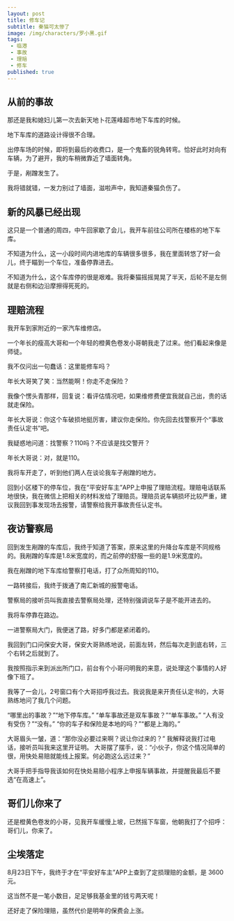 ```yaml
---
layout: post
title: 修车记
subtitle: 秦猫可太惨了
image: /img/characters/罗小黑.gif
tags:
 - 临港
 - 事故
 - 理赔
 - 修车
published: true
---
```


## 从前的事故

那还是我和媳妇儿第一次去新天地卜花莲峰超市地下车库的时候。

地下车库的道路设计得很不合理。

出停车场的时候，即将到最后的收费口，是一个鬼畜的锐角转弯。恰好此时对向有车辆，为了避开，我的车稍微靠近了墙面转角。

于是，剐蹭发生了。

我将错就错，一发力别过了墙面，滋啦声中，我知道秦猫负伤了。

## 新的风暴已经出现

这只是一个普通的周四，中午回家歇了会儿，我开车前往公司所在楼栋的地下车库。

不知道为什么，这一小段时间内进地库的车辆很多很多，我在里面转悠了好一会儿，终于瞄到一个车位，准备停靠进去。

不知道为什么，这个车库停的很是艰难。我将秦猫摇摇晃晃了半天，后轮不是左侧就是右侧和边沿摩擦得死死的。

## 理赔流程 

我开车到家附近的一家汽车维修店。

一个年长的瘦高大哥和一个年轻的橙黄色卷发小哥朝我走了过来。他们看起来像是师徒。

我不仅问出一句蠢话：这里能修车吗？

年长大哥笑了笑：当然能啊！你走不走保险？

我像个愣头青那样，回复说：看评估情况吧，如果维修费便宜我就自己出，贵的话就走保险。

年长大哥说：你这个车破损地挺厉害，建议你走保险。你先回去找警察开个“事故责任认定书”吧。

我疑惑地问道：找警察？110吗？不应该是找交警开？

年长大哥说：对，就是110。

我将车开走了，听到他们两人在谈论我车子剐蹭的地方。

回到小区楼下的停车位，我在“平安好车主”APP上申报了理赔流程。理赔电话联系地很快，我在微信上把相关的材料发给了理赔员。理赔员说车辆损坏比较严重，建议我回到事发现场去报警，请警察给我开事故责任认定书。

## 夜访警察局

回到发生剐蹭的车库后，我终于知道了答案，原来这里的升降台车库是不同规格的。我剐蹭的车库是1.8米宽度的，而之前停的舒服一些的是1.9米宽度的。

我在剐蹭的地下车库给警察打电话，打了众所周知的110。

一路转接后，我终于拨通了南汇新城的报警电话。

警察局的接听员叫我直接去警察局处理，还特别强调说车子是不能开进去的。

我将车停靠在路边。

一进警察局大门，我便迷了路，好多门都是紧闭着的。

我回到门口问保安大哥，保安大哥熟练地说，前面左转，然后每次走到底右转，三个右转之后就到了。

我按照指示来到派出所门口，前台有个小哥问明我的来意，说处理这个事情的人好像下班了。

我等了一会儿，2号窗口有个大哥招呼我过去。我说我是来开责任认定书的，大哥熟练地问了我几个问题。

“哪里出的事故？”“地下停车库。”
“单车事故还是双车事故？”“单车事故。”
“人有没有受伤？”“没有。”
“你的车子和保险是本地的吗？”“都是上海的。”

大哥眉头一皱，道：“那你没必要过来啊？说让你过来的？”
我解释说我打过电话，接听员叫我来这里开证明。
大哥摆了摆手，说：“小伙子，你这个情况简单的很，用快处易赔就能线上报案。何必跑这么远过来？”

大哥手把手指导我该如何在快处易赔小程序上申报车辆事故，并提醒我最后不要选“在高速上”。

## 哥们儿你来了

还是橙黄色卷发的小哥，见我开车缓慢上坡，已然摇下车窗，他朝我打了个招呼：哥们儿，你来了。

## 尘埃落定

8月23日下午，我终于才在“平安好车主”APP上查到了定损理赔的金额，是 3600 元。

这当然不是一笔小数目，足足够我基金里的钱亏两天呢！

还好走了保险理赔，虽然代价是明年的保费会上涨。

<!-- UY BEGIN -->
<div id="uyan_frame"></div>
<script type="text/javascript" src="http://v2.uyan.cc/code/uyan.js"></script>
<!-- UY END -->
